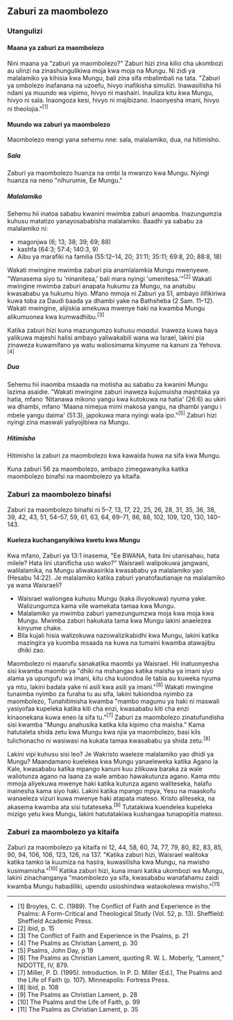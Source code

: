 ## Zaburi za maombolezo

### Utangulizi

#### Maana ya zaburi za maombolezo

Nini maana ya "zaburi ya maombolezo?" Zaburi hizi zina kilio cha ukombozi au ulinzi na zinashungulikiwa moja kwa moja na Mungu. Ni zidi ya malalamiko ya kihisia kwa Mungu, bali zina sifa mbalimbali na tata. "Zaburi ya ombolezo inafanana na uzoefu, hivyo inafikisha simulizi. Inawasilisha hii ndani ya muundo wa vipimo, hivyo ni mashairi. Inauliza kitu kwa Mungu, hivyo ni sala. Inaongoza kesi, hivyo ni majibizano. Inaonyesha imani, hivyo ni theolojia."<sup>[1]</sup>

#### Muundo wa zaburi ya maombolezo

Maombolezo mengi yana sehemu nne: sala, malalamiko, dua, na hitimisho.

##### Sala

Zaburi ya maombolezo huanza na ombi la mwanzo kwa Mungu. Nyingi huanza na neno "nihurumie, Ee Mungu."

##### Malalamiko

Sehemu hii inatoa sababu kwanini mwimba zaburi anaomba. Inazungumzia kuhusu matatizo yanayosababisha malalamiko. Baadhi ya sababu za malalamiko ni:

* magonjwa (6; 13; 38; 39; 69; 88)
* kashfa (64:3; 57:4; 140:3, 9)
* Aibu ya marafiki na familia (55:12–14, 20; 31:11; 35:11; 69:8, 20; 88:8, 18)

Wakati mwingine mwimba zaburi pia anamlalamkia Mungu mwenyewe. "Wanasema siyo tu 'ninanitesa,' bali mara nyingi 'umenitesa.'"<sup>[2]</sup> Wakati mwingine mwimba zaburi anapata hukumu za Mungu, na anatubu kwasababu ya hukumu hiyo. Mfano mmoja ni Zaburi ya 51, ambayo ilifikiriwa kuwa toba za Daudi baada ya dhambi yake na Bathsheba (2 Sam. 11–12). Wakati mwingine, alijiskia amekuwa mwenye haki na kwamba Mungu alikumuonea kwa kumwadhibu.<sup>[3]</sup>

Katika zaburi hizi kuna mazungumzo kuhusu _maadui_. Inaweza kuwa haya yalikuwa majeshi halisi ambayo yaliwakabili wana wa Israel, lakini pia zinaweza kuwamifano ya watu waliosimama kinyume na kanuni za Yehova.<sup>[4]</sup>

##### Dua

Sehemu hii inaomba msaada na motisha au sababu za kwanini Mungu lazima asaidie. "Wakati mwingine zaburi inaweza kujumuisha mashtaka ya hatia, mfano 'Nitanawa mikono yangu kwa kutokuwa na hatia' (26:6) au ukiri wa dhambi, mfano 'Maana nimejua mimi makosa yangu, na dhambi yangu i mbele yangu daima' (51:3), japokuwa mara nyingi wala ipo."<sup>[5]</sup> Zaburi hizi nyingi zina maswali yaliyojibiwa na Mungu.

##### Hitimisho

Hitimisho la zaburi za maombolezo kwa kawaida huwa na sifa kwa Mungu.

Kuna zaburi 56 za maombolezo, ambazo zimegawanyika katika maombolezo binafsi na maombolezo ya kitaifa.

### Zaburi za maombolezo binafsi

Zaburi za maombolezo binafsi ni 5–7, 13, 17, 22, 25, 26, 28, 31, 35, 36, 38, 39, 42, 43, 51, 54–57, 59, 61, 63, 64, 69–71, 86, 88, 102, 109, 120, 130, 140–143.

#### Kueleza kuchanganyikiwa kwetu kwa Mungu

Kwa mfano, Zaburi ya 13:1 inasema, "Ee BWANA, hata lini utanisahau, hata milele? Hata lini utanificha uso wako?" Waisraeli walipokuwa jangwani, walilalamika, na Mungu aliwakasirikia kwasababu ya malalamiko yao (Hesabu 14:22). Je malalamiko katika zaburi yanatofautianaje na malalamiko ya wana Waisraeli?

* Waisrael waliongea kuhusu Mungu (kaka ilivyokuwa) nyuma yake. Walizungumza kama vile wamekata tamaa kwa Mungu.
* Malalamiko ya mwimba zaburi yamezungumzwa moja kwa moja kwa Mungu. Mwimba zaburi hakukata tama kwa Mungu lakini anaelezea kinyume chake. 
* Bila kujali hisia walizokuwa nazowalizikabidhi kwa Mungu, lakini katika mazingira ya kuomba msaada na kuwa na tumaini kwamba atawajibu dhiki zao.

Maombolezo ni maarufu sanakatika maombi ya Waisrael. Hii inatuonyesha sisi kwamba maombi ya "dhiki na mshangao katika maisha ya imani siyo alama ya upungufu wa imani, kitu cha kuiondoa ile tabia au kuweka nyuma ya mtu, lakini badala yake ni asili kwa asili ya imani."<sup>[6]</sup> Wakati mwingine tunaimba nyimbo za furaha tu au sifa, lakini tukiondoa nyimbo za maombolezo, Tunahitimisha kwamba "mambo magumu ya haki ni maswali yasiyofaa kupeleka katika kiti cha enzi, kwasababu kiti cha enzi kinaonekana kuwa eneo la sifa tu."<sup>[7]</sup> Zaburi za maombolezo zinatufundisha sisi kwamba "Mungu anahusika katika kila kipimo cha maisha." Kama hatutaleta shida zetu kwa Mungu kwa njia ya maombolezo, basi kils tulichonacho ni wasiwasi na kukata tamaa kwasababu ya shida zetu.<sup>[8]</sup>

Lakini vipi kuhusu sisi leo? Je Wakristo waeleze malalamiko yao dhidi ya Mungu? Maandamano kuelekea kwa Mungu yanaeleweka katika Agano la Kale, kwasababu katika mpango kanuni kuu zilikuwa baraka za wale waliotunza agano na laana za wale ambao hawakutunza agano. Kama mtu mmoja aliyekuwa mwenye haki katika kutunza agano waliteseka, halafu inainesha kama siyo haki. Lakini katika mpango mpya, Yesu na maaskofu wanaeleza vizuri kuwa mwenye haki atapata mateso. Kristo aliteseka, na akasema kwamba ata sisi tutateseka.<sup>[9]</sup> Tutatakiwa kuendelea kupeleka mizigo yetu kwa Mungu, lakini hatutatakiwa kushangaa tunapopitia mateso.

### Zaburi za maombolezo ya kitaifa

Zaburi za maombolezo ya kitaifa ni 12, 44, 58, 60, 74, 77, 79, 80, 82, 83, 85, 90, 94, 106, 108, 123, 126, na 137. "Katika zaburi hizi, Waisrael walitoka katika tamko la kuumiza na hasira, kuwasilisha kwa Mungu, na mwisho kusimamisha."<sup>[10]</sup> Katika zaburi hizi, kuna imani katika ukombozi wa Mungu, lakini zinachanganya "maombolezo ya sifa, kwasababu wanafahamu zaidi kwamba Mungu habadiliki, upendo usioshindwa wataokolewa mwisho."<sup>[11]</sup>

---------------------------------------------------------------------------------------------------

* [1] Broyles, C. C. (1989). The Conflict of Faith and Experience in the Psalms: A Form-Critical and Theological Study (Vol. 52, p. 13). Sheffield: Sheffield Academic Press.
* [2] ibid, p. 15
* [3] The Conflict of Faith and Experience in the Psalms, p. 21
* [4] The Psalms as Christian Lament, p. 30
* [5] Psalms, John Day, p 19
* [6] The Psalms as Christian Lament, quoting R. W. L. Moberly, “Lament,” NIDOTTE, IV, 879.
* [7] Miller, P. D. (1995). Introduction. In P. D. Miller (Ed.), The Psalms and the Life of Faith (p. 107). Minneapolis: Fortress Press.
* [8] ibid, p. 108
* [9] The Psalms as Christian Lament, p. 28
* [10] The Psalms and the Life of Faith, p. 99
* [11] The Psalms as Christian Lament, p. 35


